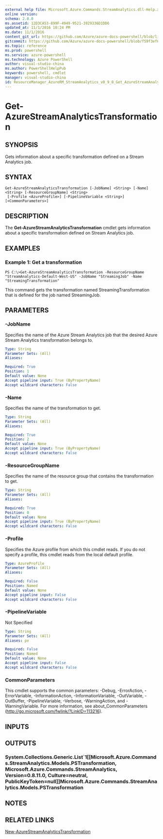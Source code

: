 ```yaml
---
external help file: Microsoft.Azure.Commands.StreamAnalytics.dll-Help.xml
online version: 
schema: 2.0.0
ms.assetid: 12D3CA53-899F-4949-9521-3929336D1DD6
updated_at: 11/1/2016 10:24 PM
ms.date: 11/1/2016
content_git_url: https://github.com/Azure/azure-docs-powershell/blob/live/azureps-cmdlets-docs/ResourceManager/AzureRM.StreamAnalytics/v0.9.8/Get-AzureStreamAnalyticsTransformation.md
gitcommit: https://github.com/Azure/azure-docs-powershell/blob/f59f3ef60bc592383812213e69fd77ba950759ed/azureps-cmdlets-docs/ResourceManager/AzureRM.StreamAnalytics/v0.9.8/Get-AzureStreamAnalyticsTransformation.md
ms.topic: reference
ms.prod: powershell
ms.service: azure-powershell
ms.technology: Azure PowerShell
author: visual-studio-china
ms.author: PowerShellHelpPub
keywords: powershell, cmdlet
manager: visual-studio-china
id: ResourceManager_AzureRM_StreamAnalytics_v0_9_8_Get_AzureStreamAnalyticsTransformation_md
---
```


# Get-AzureStreamAnalyticsTransformation

## SYNOPSIS
Gets information about a specific transformation defined on a Stream Analytics job.

## SYNTAX

```
Get-AzureStreamAnalyticsTransformation [-JobName] <String> [-Name] <String> [-ResourceGroupName] <String>
 [-Profile <AzureProfile>] [-PipelineVariable <String>] [<CommonParameters>]
```

## DESCRIPTION
The **Get-AzureStreamAnalyticsTransformation** cmdlet gets information about a specific transformation defined on Stream Analytics job.

## EXAMPLES

### Example 1: Get a transformation
```
PS C:\>Get-AzureStreamAnalyticsTransformation -ResourceGroupName "StreamAnalytics-Default-West-US" -JobName "StreamingJob" -Name "StreamingTransformation"
```

This command gets the transformation named StreamingTransformation that is defined for the job named StreamingJob.

## PARAMETERS

### -JobName
Specifies the name of the Azure Stream Analytics job that the desired Azure Stream Analytics transformation belongs to.

```yaml
Type: String
Parameter Sets: (All)
Aliases: 

Required: True
Position: 1
Default value: None
Accept pipeline input: True (ByPropertyName)
Accept wildcard characters: False
```

### -Name
Specifies the name of the transformation to get.

```yaml
Type: String
Parameter Sets: (All)
Aliases: 

Required: True
Position: 2
Default value: None
Accept pipeline input: True (ByPropertyName)
Accept wildcard characters: False
```

### -ResourceGroupName
Specifies the name of the resource group that contains the transformation to get.

```yaml
Type: String
Parameter Sets: (All)
Aliases: 

Required: True
Position: 0
Default value: None
Accept pipeline input: True (ByPropertyName)
Accept wildcard characters: False
```

### -Profile
Specifies the Azure profile from which this cmdlet reads.
If you do not specify a profile, this cmdlet reads from the local default profile.

```yaml
Type: AzureProfile
Parameter Sets: (All)
Aliases: 

Required: False
Position: Named
Default value: None
Accept pipeline input: False
Accept wildcard characters: False
```

### -PipelineVariable
Not Specified

```yaml
Type: String
Parameter Sets: (All)
Aliases: pv

Required: False
Position: Named
Default value: None
Accept pipeline input: False
Accept wildcard characters: False
```

### CommonParameters
This cmdlet supports the common parameters: -Debug, -ErrorAction, -ErrorVariable, -InformationAction, -InformationVariable, -OutVariable, -OutBuffer, -PipelineVariable, -Verbose, -WarningAction, and -WarningVariable. For more information, see about_CommonParameters (http://go.microsoft.com/fwlink/?LinkID=113216).

## INPUTS

## OUTPUTS

### System.Collections.Generic.List`1[[Microsoft.Azure.Commands.StreamAnalytics.Models.PSTransformation, Microsoft.Azure.Commands.StreamAnalytics, Version=0.8.11.0, Culture=neutral, PublicKeyToken=null]]Microsoft.Azure.Commands.StreamAnalytics.Models.PSTransformation

## NOTES

## RELATED LINKS

[New-AzureStreamAnalyticsTransformation](xref:ResourceManager/AzureRM.StreamAnalytics/v0.9.8/New-AzureStreamAnalyticsTransformation.md)



